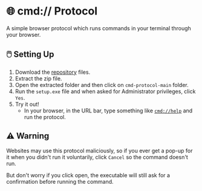# 🌐 cmd:// Protocol
A simple browser protocol which runs commands in your terminal through your browser.

## 🖱️ Setting Up
1. Download the [repository](https://github.com/cmd-protocol/cmd-protocol/archive/refs/heads/main.zip) files.
2. Extract the zip file.
3. Open the extracted folder and then click on `cmd-protocol-main` folder.
4. Run the `setup.exe` file and when asked for Administrator privileges, click `Yes`.
5. Try it out!
    - In your browser, in the URL bar, type something like [`cmd://help`](cmd://help) and run the protocol.

## ⚠️ Warning
Websites may use this protocol maliciously, so if you ever get a pop-up for it when you didn't run it voluntarily, click `Cancel` so the command doesn't run.

But don't worry if you click open, the executable will still ask for a confirmation before running the command.
